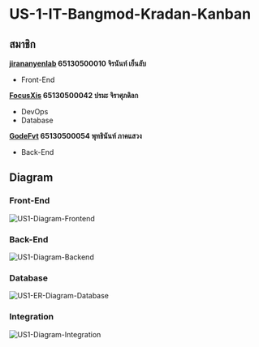 # US-1-IT-Bangmod-Kradan-Kanban

## สมาชิก 
**[jirananyenlab](https://www.github.com/jirananyenlab)  65130500010 จิรนันท์ เย็นลับ**

- Front-End

**[FocusXis](https://www.github.com/FocusXis)  65130500042 ปรมะ จิราศุภดิลก**

- DevOps
- Database

**[GodeFvt](https://www.github.com/GodeFvt)  65130500054 พุทธินันท์ ภาคแสวง**

- Back-End

## Diagram
### Front-End
![US1-Diagram-Frontend](https://github.com/GodeFvt/US-1-IT-Bangmod-Kradan-Kanban/assets/110713045/762b6242-8ec0-410e-b842-f6fe8edab10d)

### Back-End
![US1-Diagram-Backend](https://github.com/GodeFvt/US-1-IT-Bangmod-Kradan-Kanban/assets/110713045/a12f0c4d-3e4c-43fd-8a27-cc46b8bf5e7c)

### Database
![US1-ER-Diagram-Database](https://github.com/GodeFvt/US-1-IT-Bangmod-Kradan-Kanban/assets/110713045/eecc98f8-7e94-4bbc-bd53-65aab3bc95c1)

### Integration
![US1-Diagram-Integration](https://github.com/GodeFvt/US-1-IT-Bangmod-Kradan-Kanban/assets/110713045/15aa0269-88cc-4e38-bf10-0a2d0e951293)
